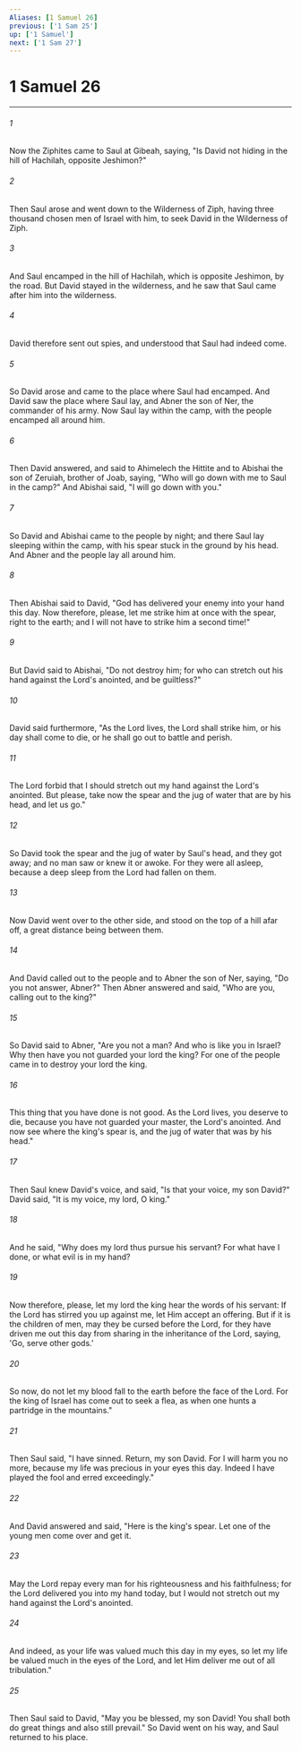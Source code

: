 ```yaml
---
Aliases: [1 Samuel 26]
previous: ['1 Sam 25']
up: ['1 Samuel']
next: ['1 Sam 27']
---
```

# 1 Samuel 26

***


###### 1 
Now the Ziphites came to Saul at Gibeah, saying, "Is David not hiding in the hill of Hachilah, opposite Jeshimon?" 

###### 2 
Then Saul arose and went down to the Wilderness of Ziph, having three thousand chosen men of Israel with him, to seek David in the Wilderness of Ziph. 

###### 3 
And Saul encamped in the hill of Hachilah, which is opposite Jeshimon, by the road. But David stayed in the wilderness, and he saw that Saul came after him into the wilderness. 

###### 4 
David therefore sent out spies, and understood that Saul had indeed come. 

###### 5 
So David arose and came to the place where Saul had encamped. And David saw the place where Saul lay, and Abner the son of Ner, the commander of his army. Now Saul lay within the camp, with the people encamped all around him. 

###### 6 
Then David answered, and said to Ahimelech the Hittite and to Abishai the son of Zeruiah, brother of Joab, saying, "Who will go down with me to Saul in the camp?" And Abishai said, "I will go down with you." 

###### 7 
So David and Abishai came to the people by night; and there Saul lay sleeping within the camp, with his spear stuck in the ground by his head. And Abner and the people lay all around him. 

###### 8 
Then Abishai said to David, "God has delivered your enemy into your hand this day. Now therefore, please, let me strike him at once with the spear, right to the earth; and I will not have to strike him a second time!" 

###### 9 
But David said to Abishai, "Do not destroy him; for who can stretch out his hand against the Lord's anointed, and be guiltless?" 

###### 10 
David said furthermore, "As the Lord lives, the Lord shall strike him, or his day shall come to die, or he shall go out to battle and perish. 

###### 11 
The Lord forbid that I should stretch out my hand against the Lord's anointed. But please, take now the spear and the jug of water that are by his head, and let us go." 

###### 12 
So David took the spear and the jug of water by Saul's head, and they got away; and no man saw or knew it or awoke. For they were all asleep, because a deep sleep from the Lord had fallen on them. 

###### 13 
Now David went over to the other side, and stood on the top of a hill afar off, a great distance being between them. 

###### 14 
And David called out to the people and to Abner the son of Ner, saying, "Do you not answer, Abner?" Then Abner answered and said, "Who are you, calling out to the king?" 

###### 15 
So David said to Abner, "Are you not a man? And who is like you in Israel? Why then have you not guarded your lord the king? For one of the people came in to destroy your lord the king. 

###### 16 
This thing that you have done is not good. As the Lord lives, you deserve to die, because you have not guarded your master, the Lord's anointed. And now see where the king's spear is, and the jug of water that was by his head." 

###### 17 
Then Saul knew David's voice, and said, "Is that your voice, my son David?" David said, "It is my voice, my lord, O king." 

###### 18 
And he said, "Why does my lord thus pursue his servant? For what have I done, or what evil is in my hand? 

###### 19 
Now therefore, please, let my lord the king hear the words of his servant: If the Lord has stirred you up against me, let Him accept an offering. But if it is the children of men, may they be cursed before the Lord, for they have driven me out this day from sharing in the inheritance of the Lord, saying, 'Go, serve other gods.' 

###### 20 
So now, do not let my blood fall to the earth before the face of the Lord. For the king of Israel has come out to seek a flea, as when one hunts a partridge in the mountains." 

###### 21 
Then Saul said, "I have sinned. Return, my son David. For I will harm you no more, because my life was precious in your eyes this day. Indeed I have played the fool and erred exceedingly." 

###### 22 
And David answered and said, "Here is the king's spear. Let one of the young men come over and get it. 

###### 23 
May the Lord repay every man for his righteousness and his faithfulness; for the Lord delivered you into my hand today, but I would not stretch out my hand against the Lord's anointed. 

###### 24 
And indeed, as your life was valued much this day in my eyes, so let my life be valued much in the eyes of the Lord, and let Him deliver me out of all tribulation." 

###### 25 
Then Saul said to David, "May you be blessed, my son David! You shall both do great things and also still prevail." So David went on his way, and Saul returned to his place.
